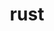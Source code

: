 ---
title: "rust"
layout: cache
categories: [package, develop-2024-10-06]
meta: {"versions": ["1.81.0"], "compilers": ["apple-clang@=15.0.0", "gcc@=10.2.1", "gcc@=11.1.0", "gcc@=11.4.0", "gcc@=13.2.0", "gcc@=7.5.0", "gcc@=9.4.0"], "oss": ["centos7", "ubuntu18.04", "ubuntu20.04", "ubuntu22.04", "ubuntu24.04", "ventura"], "platforms": ["darwin", "linux"], "targets": ["aarch64", "neoverse_v1", "neoverse_v2", "ppc64le", "x86_64_v3"], "stacks": ["data-vis-sdk", "developer-tools-manylinux2014", "e4s", "e4s-neoverse-v2", "e4s-neoverse_v1", "e4s-oneapi", "e4s-power", "ml-darwin-aarch64-mps", "ml-linux-x86_64-cpu", "ml-linux-x86_64-cuda", "ml-linux-x86_64-rocm", "radiuss", "root"], "num_specs": 19, "num_specs_by_stack": {"root": 19, "ml-darwin-aarch64-mps": 3, "developer-tools-manylinux2014": 1, "radiuss": 2, "e4s-power": 1, "data-vis-sdk": 2, "e4s-neoverse_v1": 2, "e4s-neoverse-v2": 1, "e4s": 3, "e4s-oneapi": 1, "ml-linux-x86_64-cpu": 3, "ml-linux-x86_64-rocm": 3, "ml-linux-x86_64-cuda": 3}}
spec_details: [{"hash": "ygyx3k6yal4gtqw2rrt6akxzxp6monbz", "compiler": "apple-clang@=15.0.0", "versions": ["1.81.0"], "os": "ventura", "platform": "darwin", "target": "aarch64", "variants": ["build_system=generic", "+dev", "~docs", "+src"], "stacks": ["root", "ml-darwin-aarch64-mps"], "size": "-", "tarball": "https://binaries.spack.io/develop-2024-10-06/build_cache/darwin-ventura-aarch64/apple-clang-15.0.0/rust-1.81.0/darwin-ventura-aarch64-apple-clang-15.0.0-rust-1.81.0-ygyx3k6yal4gtqw2rrt6akxzxp6monbz.spack"}, {"hash": "v6w4yg24j7vpg3dpncdvcyoomwgn2uyn", "compiler": "apple-clang@=15.0.0", "versions": ["1.81.0"], "os": "ventura", "platform": "darwin", "target": "aarch64", "variants": ["build_system=generic", "~dev", "~docs", "+src"], "stacks": ["root", "ml-darwin-aarch64-mps"], "size": "-", "tarball": "https://binaries.spack.io/develop-2024-10-06/build_cache/darwin-ventura-aarch64/apple-clang-15.0.0/rust-1.81.0/darwin-ventura-aarch64-apple-clang-15.0.0-rust-1.81.0-v6w4yg24j7vpg3dpncdvcyoomwgn2uyn.spack"}, {"hash": "ifcwbupt74gn4bk4lwcyrqn4gwjjwpsl", "compiler": "apple-clang@=15.0.0", "versions": ["1.81.0"], "os": "ventura", "platform": "darwin", "target": "aarch64", "variants": ["build_system=generic", "+dev", "~docs", "+src"], "stacks": ["root", "ml-darwin-aarch64-mps"], "size": "-", "tarball": "https://binaries.spack.io/develop-2024-10-06/build_cache/darwin-ventura-aarch64/apple-clang-15.0.0/rust-1.81.0/darwin-ventura-aarch64-apple-clang-15.0.0-rust-1.81.0-ifcwbupt74gn4bk4lwcyrqn4gwjjwpsl.spack"}, {"hash": "awdbnxcdd7l7wayikjdz6aqi5tiypw5j", "compiler": "gcc@=10.2.1", "versions": ["1.81.0"], "os": "centos7", "platform": "linux", "target": "x86_64_v3", "variants": ["build_system=generic", "+dev", "~docs", "+src"], "stacks": ["root", "developer-tools-manylinux2014"], "size": "-", "tarball": "https://binaries.spack.io/develop-2024-10-06/build_cache/linux-centos7-x86_64_v3/gcc-10.2.1/rust-1.81.0/linux-centos7-x86_64_v3-gcc-10.2.1-rust-1.81.0-awdbnxcdd7l7wayikjdz6aqi5tiypw5j.spack"}, {"hash": "a7skvn35pu35dt7r4bxtxs6kuzrnvmbq", "compiler": "gcc@=7.5.0", "versions": ["1.81.0"], "os": "ubuntu18.04", "platform": "linux", "target": "x86_64_v3", "variants": ["build_system=generic", "~dev", "~docs", "+src"], "stacks": ["radiuss", "root"], "size": "-", "tarball": "https://binaries.spack.io/develop-2024-10-06/build_cache/linux-ubuntu18.04-x86_64_v3/gcc-7.5.0/rust-1.81.0/linux-ubuntu18.04-x86_64_v3-gcc-7.5.0-rust-1.81.0-a7skvn35pu35dt7r4bxtxs6kuzrnvmbq.spack"}, {"hash": "2dvebq4pmlodba6us6doysmkfz5hirhr", "compiler": "gcc@=7.5.0", "versions": ["1.81.0"], "os": "ubuntu18.04", "platform": "linux", "target": "x86_64_v3", "variants": ["build_system=generic", "~dev", "~docs", "+src"], "stacks": ["radiuss", "root"], "size": "-", "tarball": "https://binaries.spack.io/develop-2024-10-06/build_cache/linux-ubuntu18.04-x86_64_v3/gcc-7.5.0/rust-1.81.0/linux-ubuntu18.04-x86_64_v3-gcc-7.5.0-rust-1.81.0-2dvebq4pmlodba6us6doysmkfz5hirhr.spack"}, {"hash": "forbp57voxnqinmri6n33dk23izwr6ym", "compiler": "gcc@=9.4.0", "versions": ["1.81.0"], "os": "ubuntu20.04", "platform": "linux", "target": "ppc64le", "variants": ["build_system=generic", "~dev", "~docs", "+src"], "stacks": ["e4s-power", "root"], "size": "-", "tarball": "https://binaries.spack.io/develop-2024-10-06/build_cache/linux-ubuntu20.04-ppc64le/gcc-9.4.0/rust-1.81.0/linux-ubuntu20.04-ppc64le-gcc-9.4.0-rust-1.81.0-forbp57voxnqinmri6n33dk23izwr6ym.spack"}, {"hash": "c3zkzd4tcvymp3x4wqog3hd6lx5qog3z", "compiler": "gcc@=11.1.0", "versions": ["1.81.0"], "os": "ubuntu20.04", "platform": "linux", "target": "x86_64_v3", "variants": ["build_system=generic", "~dev", "~docs", "+src"], "stacks": ["data-vis-sdk", "root"], "size": "-", "tarball": "https://binaries.spack.io/develop-2024-10-06/build_cache/linux-ubuntu20.04-x86_64_v3/gcc-11.1.0/rust-1.81.0/linux-ubuntu20.04-x86_64_v3-gcc-11.1.0-rust-1.81.0-c3zkzd4tcvymp3x4wqog3hd6lx5qog3z.spack"}, {"hash": "s3forvpe3l3hztzzlnatapmxqn2bcly4", "compiler": "gcc@=11.1.0", "versions": ["1.81.0"], "os": "ubuntu20.04", "platform": "linux", "target": "x86_64_v3", "variants": ["build_system=generic", "~dev", "~docs", "+src"], "stacks": ["data-vis-sdk", "root"], "size": "-", "tarball": "https://binaries.spack.io/develop-2024-10-06/build_cache/linux-ubuntu20.04-x86_64_v3/gcc-11.1.0/rust-1.81.0/linux-ubuntu20.04-x86_64_v3-gcc-11.1.0-rust-1.81.0-s3forvpe3l3hztzzlnatapmxqn2bcly4.spack"}, {"hash": "7wzac5xw34l7vovw22sfcwok3pbajfzu", "compiler": "gcc@=11.4.0", "versions": ["1.81.0"], "os": "ubuntu22.04", "platform": "linux", "target": "neoverse_v1", "variants": ["build_system=generic", "~dev", "~docs", "+src"], "stacks": ["e4s-neoverse_v1", "root"], "size": "-", "tarball": "https://binaries.spack.io/develop-2024-10-06/build_cache/linux-ubuntu22.04-neoverse_v1/gcc-11.4.0/rust-1.81.0/linux-ubuntu22.04-neoverse_v1-gcc-11.4.0-rust-1.81.0-7wzac5xw34l7vovw22sfcwok3pbajfzu.spack"}, {"hash": "kf25q2dstwi3me5ar3yqmvcxmw2gnkdo", "compiler": "gcc@=11.4.0", "versions": ["1.81.0"], "os": "ubuntu22.04", "platform": "linux", "target": "neoverse_v1", "variants": ["build_system=generic", "+dev", "~docs", "+src"], "stacks": ["e4s-neoverse_v1", "root"], "size": "-", "tarball": "https://binaries.spack.io/develop-2024-10-06/build_cache/linux-ubuntu22.04-neoverse_v1/gcc-11.4.0/rust-1.81.0/linux-ubuntu22.04-neoverse_v1-gcc-11.4.0-rust-1.81.0-kf25q2dstwi3me5ar3yqmvcxmw2gnkdo.spack"}, {"hash": "d2eixqtqzw57vezgfpwa5bydjaw6q6oo", "compiler": "gcc@=11.4.0", "versions": ["1.81.0"], "os": "ubuntu22.04", "platform": "linux", "target": "neoverse_v2", "variants": ["build_system=generic", "~dev", "~docs", "+src"], "stacks": ["e4s-neoverse-v2", "root"], "size": "-", "tarball": "https://binaries.spack.io/develop-2024-10-06/build_cache/linux-ubuntu22.04-neoverse_v2/gcc-11.4.0/rust-1.81.0/linux-ubuntu22.04-neoverse_v2-gcc-11.4.0-rust-1.81.0-d2eixqtqzw57vezgfpwa5bydjaw6q6oo.spack"}, {"hash": "xqh6wyjdexejvm7mh7njehvty2wvop2q", "compiler": "gcc@=11.4.0", "versions": ["1.81.0"], "os": "ubuntu22.04", "platform": "linux", "target": "x86_64_v3", "variants": ["build_system=generic", "~dev", "~docs", "+src"], "stacks": ["e4s", "root"], "size": "-", "tarball": "https://binaries.spack.io/develop-2024-10-06/build_cache/linux-ubuntu22.04-x86_64_v3/gcc-11.4.0/rust-1.81.0/linux-ubuntu22.04-x86_64_v3-gcc-11.4.0-rust-1.81.0-xqh6wyjdexejvm7mh7njehvty2wvop2q.spack"}, {"hash": "xwtyqdfs6rbs7jc2mhlzs3sgzp6ilazf", "compiler": "gcc@=11.4.0", "versions": ["1.81.0"], "os": "ubuntu22.04", "platform": "linux", "target": "x86_64_v3", "variants": ["build_system=generic", "~dev", "~docs", "+src"], "stacks": ["e4s", "root"], "size": "-", "tarball": "https://binaries.spack.io/develop-2024-10-06/build_cache/linux-ubuntu22.04-x86_64_v3/gcc-11.4.0/rust-1.81.0/linux-ubuntu22.04-x86_64_v3-gcc-11.4.0-rust-1.81.0-xwtyqdfs6rbs7jc2mhlzs3sgzp6ilazf.spack"}, {"hash": "hyzfzrfq2zjqkixdrgdehptbgndim33w", "compiler": "gcc@=11.4.0", "versions": ["1.81.0"], "os": "ubuntu22.04", "platform": "linux", "target": "x86_64_v3", "variants": ["build_system=generic", "+dev", "~docs", "+src"], "stacks": ["e4s", "root"], "size": "-", "tarball": "https://binaries.spack.io/develop-2024-10-06/build_cache/linux-ubuntu22.04-x86_64_v3/gcc-11.4.0/rust-1.81.0/linux-ubuntu22.04-x86_64_v3-gcc-11.4.0-rust-1.81.0-hyzfzrfq2zjqkixdrgdehptbgndim33w.spack"}, {"hash": "45rwtj2rhrj5b4b53a57365wbx335xm6", "compiler": "gcc@=11.4.0", "versions": ["1.81.0"], "os": "ubuntu22.04", "platform": "linux", "target": "x86_64_v3", "variants": ["build_system=generic", "~dev", "~docs", "+src"], "stacks": ["e4s-oneapi", "root"], "size": "-", "tarball": "https://binaries.spack.io/develop-2024-10-06/build_cache/linux-ubuntu22.04-x86_64_v3/gcc-11.4.0/rust-1.81.0/linux-ubuntu22.04-x86_64_v3-gcc-11.4.0-rust-1.81.0-45rwtj2rhrj5b4b53a57365wbx335xm6.spack"}, {"hash": "7ejlsoy2aerq5vfjnmntgowqvmktt5ps", "compiler": "gcc@=13.2.0", "versions": ["1.81.0"], "os": "ubuntu24.04", "platform": "linux", "target": "x86_64_v3", "variants": ["build_system=generic", "+dev", "~docs", "+src"], "stacks": ["ml-linux-x86_64-cpu", "ml-linux-x86_64-rocm", "root", "ml-linux-x86_64-cuda"], "size": "-", "tarball": "https://binaries.spack.io/develop-2024-10-06/build_cache/linux-ubuntu24.04-x86_64_v3/gcc-13.2.0/rust-1.81.0/linux-ubuntu24.04-x86_64_v3-gcc-13.2.0-rust-1.81.0-7ejlsoy2aerq5vfjnmntgowqvmktt5ps.spack"}, {"hash": "yhbu4xi55xbq2rwsf6zyn3u4uigkx22j", "compiler": "gcc@=13.2.0", "versions": ["1.81.0"], "os": "ubuntu24.04", "platform": "linux", "target": "x86_64_v3", "variants": ["build_system=generic", "~dev", "~docs", "+src"], "stacks": ["ml-linux-x86_64-cpu", "ml-linux-x86_64-rocm", "root", "ml-linux-x86_64-cuda"], "size": "-", "tarball": "https://binaries.spack.io/develop-2024-10-06/build_cache/linux-ubuntu24.04-x86_64_v3/gcc-13.2.0/rust-1.81.0/linux-ubuntu24.04-x86_64_v3-gcc-13.2.0-rust-1.81.0-yhbu4xi55xbq2rwsf6zyn3u4uigkx22j.spack"}, {"hash": "ggfsorh45kxvbrqwbxrhmz6i4uvehujo", "compiler": "gcc@=13.2.0", "versions": ["1.81.0"], "os": "ubuntu24.04", "platform": "linux", "target": "x86_64_v3", "variants": ["build_system=generic", "+dev", "~docs", "+src"], "stacks": ["ml-linux-x86_64-cpu", "ml-linux-x86_64-rocm", "root", "ml-linux-x86_64-cuda"], "size": "-", "tarball": "https://binaries.spack.io/develop-2024-10-06/build_cache/linux-ubuntu24.04-x86_64_v3/gcc-13.2.0/rust-1.81.0/linux-ubuntu24.04-x86_64_v3-gcc-13.2.0-rust-1.81.0-ggfsorh45kxvbrqwbxrhmz6i4uvehujo.spack"}]
---